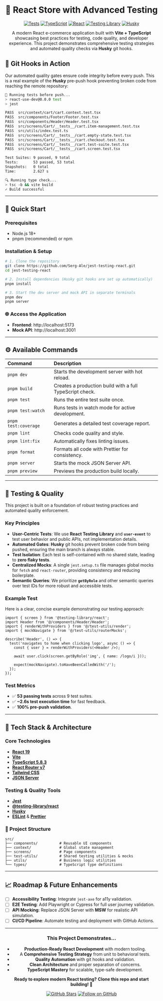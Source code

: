 <div align="center">

# 🛒 React Store with Advanced Testing

[![Tests](https://img.shields.io/badge/tests-53%20passing-brightgreen.svg)](https://github.com/Serg-Ale/jest-testing-react)
[![TypeScript](https://img.shields.io/badge/TypeScript-5.8.3-blue.svg)](https://www.typescriptlang.org/)
[![React](https://img.shields.io/badge/React-19.1.0-61dafb.svg)](https://reactjs.org/)
[![Testing Library](https://img.shields.io/badge/Testing%20Library-16.3.0-red.svg)](https://testing-library.com/)
[![Husky](https://img.shields.io/badge/🐕%20Husky-Git%20Hooks-green.svg)](https://typicode.github.io/husky/)

A modern React e-commerce application built with **Vite + TypeScript** showcasing best practices for testing, code quality, and developer experience. This project demonstrates comprehensive testing strategies and automated quality checks via **Husky** git hooks.


</div>



## 📸 Git Hooks in Action

Our automated quality gates ensure code integrity before every push. This is a real example of the **Husky** pre-push hook preventing broken code from reaching the remote repository:

```bash
🧪 Running tests before push...
> react-use-dev@0.0.0 test
> jest

PASS  src/context/cart/cart.context.test.tsx
PASS  src/components/Footer/Footer.test.tsx
PASS  src/components/Header/Header.test.tsx
PASS  src/screens/Cart/__tests__/cart.item-management.test.tsx
PASS  src/utils/index.test.ts
PASS  src/screens/Cart/__tests__/cart.empty-state.test.tsx
PASS  src/screens/Cart/__tests__/cart.checkout.test.tsx
PASS  src/screens/Cart/__tests__/cart.test-suite.test.tsx
PASS  src/screens/Cart/__tests__/cart.screen.test.tsx

Test Suites: 9 passed, 9 total
Tests:       53 passed, 53 total
Snapshots:   0 total
Time:        2.627 s

🔍 Running type check...
> tsc -b && vite build
✓ Build successful
```

-----

## 🚀 Quick Start

### Prerequisites

  - Node.js 18+
  - pnpm (recommended) or npm

### Installation & Setup

```bash
# 1. Clone the repository
git clone https://github.com/Serg-Ale/jest-testing-react.git
cd jest-testing-react

# 2. Install dependencies (Husky git hooks are set up automatically)
pnpm install

# 3. Start the dev server and mock API in separate terminals
pnpm dev
pnpm server
```

### 🌐 Access the Application

  - **Frontend**: http://localhost:5173
  - **Mock API**: http://localhost:3001

-----

## ⚙️ Available Commands

| Command | Description |
|:---|:---|
| `pnpm dev` | Starts the development server with hot reload. |
| `pnpm build` | Creates a production build with a full TypeScript check. |
| `pnpm test` | Runs the entire test suite once. |
| `pnpm test:watch` | Runs tests in watch mode for active development. |
| `pnpm test:coverage` | Generates a detailed test coverage report. |
| `pnpm lint` | Checks code quality and style. |
| `pnpm lint:fix` | Automatically fixes linting issues. |
| `pnpm format` | Formats all code with Prettier for consistency. |
| `pnpm server` | Starts the mock JSON Server API. |
| `pnpm preview` | Previews the production build locally. |

-----

## 🧪 Testing & Quality

This project is built on a foundation of robust testing practices and automated quality enforcement.

### Key Principles

  - **User-Centric Tests**: We use **React Testing Library** and **`user-event`** to test user behavior and public APIs, not implementation details.
  - **Automated Gates**: **Husky** git hooks prevent broken code from being pushed, ensuring the main branch is always stable.
  - **Test Isolation**: Each test is self-contained with no shared state, leading to **zero flaky tests**.
  - **Centralized Mocks**: A single `jest.setup.ts` file manages global mocks for `fetch` and `react-router`, providing consistency and reducing boilerplate.
  - **Semantic Queries**: We prioritize **`getByRole`** and other semantic queries over test IDs for more robust and accessible tests.

### Example Test

Here is a clear, concise example demonstrating our testing approach:

```tsx
import { screen } from '@testing-library/react';
import Header from '@/components/Header/Header';
import { renderWithProviders } from '@/test-utils/render';
import { mockNavigate } from '@/test-utils/routerMocks';

describe('Header', () => {
  test('navigates to home when clicking logo', async () => {
    const { user } = renderWithProviders(<Header />);
    
    await user.click(screen.getByRole('img', { name: /logo/i }));
    
    expect(mockNavigate).toHaveBeenCalledWith('/');
  });
});
```

### Test Metrics

  - ✅ **53 passing tests** across 9 test suites.
  - ✅ **\~2.6s test execution time** for fast feedback.
  - ✅ **100% pre-push validation**.

-----

## 🧩 Tech Stack & Architecture

### Core Technologies

  - **[React 19](https://react.dev/)**
  - **[Vite](https://vitejs.dev/)**
  - **[TypeScript 5.8.3](https://www.typescriptlang.org/)**
  - **[React Router v7](https://reactrouter.com/)**
  - **[Tailwind CSS](https://tailwindcss.com/)**
  - **[JSON Server](https://github.com/typicode/json-server)**

### Testing & Quality Tools

  - **[Jest](https://jestjs.io/)**
  - **[@testing-library/react](https://testing-library.com/)**
  - **[Husky](https://typicode.github.io/husky/)**
  - **[ESLint](https://eslint.org/)** & **[Prettier](https://prettier.io/)**

### 📂 Project Structure

```
src/
├── components/          # Reusable UI components
├── context/             # Global state management
├── screens/             # Page components
├── test-utils/          # Shared testing utilities & mocks
├── utils/               # Business logic utilities
└── types/               # TypeScript type definitions
```

-----

## 📈 Roadmap & Future Enhancements

  - [ ] **Accessibility Testing**: Integrate `jest-axe` for a11y validation.
  - [ ] **E2E Testing**: Add Playwright or Cypress for full user journey validation.
  - [ ] **API Mocking**: Replace JSON Server with **MSW** for realistic API simulation.
  - [ ] **CI/CD Pipeline**: Automate testing and deployment with GitHub Actions.

---

<div align="center">

### This Project Demonstrates...

- **Production-Ready React Development** with modern tooling.
- A **Comprehensive Testing Strategy** from unit to behavioral tests.
- **Quality Automation** with git hooks and validation.
- **Clean Architecture** and proper separation of concerns.
- **TypeScript Mastery** for scalable, type-safe development.

**Ready to explore modern React testing?**
**Clone this repo and start building! 🚀**

[![GitHub Stars](https://img.shields.io/github/stars/Serg-Ale/jest-testing-react?style=social)](https://github.com/Serg-Ale/jest-testing-react)
[![Follow on GitHub](https://img.shields.io/github/followers/Serg-Ale?style=social)](https://github.com/Serg-Ale)

</div>
